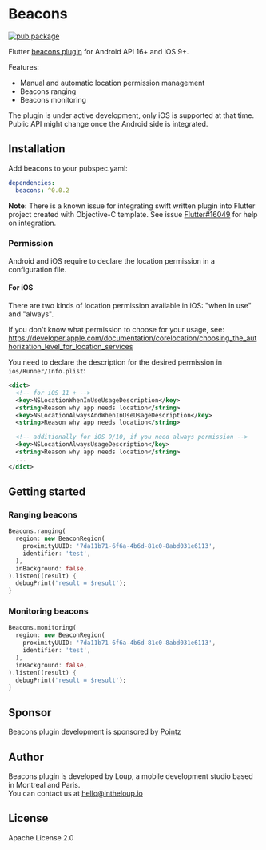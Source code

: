 # Beacons

[![pub package](https://img.shields.io/pub/v/beacons.svg)](https://pub.dartlang.org/packages/beacons)

Flutter [beacons plugin](https://pub.dartlang.org/packages/beacons/) for Android API 16+ and iOS 9+.  

Features:

* Manual and automatic location permission management
* Beacons ranging
* Beacons monitoring

The plugin is under active development, only iOS is supported at that time.  
Public API might change once the Android side is integrated.


## Installation

Add beacons to your pubspec.yaml:

```yaml
dependencies:
  beacons: ^0.0.2
```

**Note:** There is a known issue for integrating swift written plugin into Flutter project created with Objective-C template.
See issue [Flutter#16049](https://github.com/flutter/flutter/issues/16049) for help on integration.


### Permission

Android and iOS require to declare the location permission in a configuration file.

#### For iOS

There are two kinds of location permission available in iOS: "when in use" and "always".

If you don't know what permission to choose for your usage, see:
https://developer.apple.com/documentation/corelocation/choosing_the_authorization_level_for_location_services

You need to declare the description for the desired permission in `ios/Runner/Info.plist`:

```xml
<dict>
  <!-- for iOS 11 + -->
  <key>NSLocationWhenInUseUsageDescription</key>
  <string>Reason why app needs location</string>
  <key>NSLocationAlwaysAndWhenInUseUsageDescription</key>
  <string>Reason why app needs location</string>

  <!-- additionally for iOS 9/10, if you need always permission -->
  <key>NSLocationAlwaysUsageDescription</key>
  <string>Reason why app needs location</string>
  ...
</dict>
```


## Getting started

### Ranging beacons

```dart
Beacons.ranging(
  region: new BeaconRegion(
    proximityUUID: '7da11b71-6f6a-4b6d-81c0-8abd031e6113',
    identifier: 'test',
  ),
  inBackground: false,
).listen((result) {
  debugPrint('result = $result');
}
```

### Monitoring beacons

```dart
Beacons.monitoring(
  region: new BeaconRegion(
    proximityUUID: '7da11b71-6f6a-4b6d-81c0-8abd031e6113',
    identifier: 'test',
  ),
  inBackground: false,
).listen((result) {
  debugPrint('result = $result');
}
```


## Sponsor

Beacons plugin development is sponsored by [Pointz](https://www.pointz.io/)


## Author

Beacons plugin is developed by Loup, a mobile development studio based in Montreal and Paris.  
You can contact us at <hello@intheloup.io>


## License

Apache License 2.0
